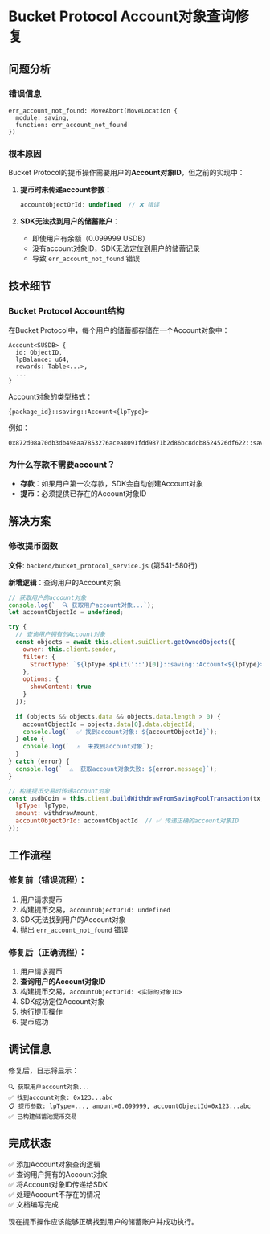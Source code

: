 # Bucket Protocol Account对象查询修复

## 问题分析

### 错误信息
```
err_account_not_found: MoveAbort(MoveLocation { 
  module: saving, 
  function: err_account_not_found 
})
```

### 根本原因

Bucket Protocol的提币操作需要用户的**Account对象ID**，但之前的实现中：

1. **提币时未传递account参数**：
   ```javascript
   accountObjectOrId: undefined  // ❌ 错误
   ```

2. **SDK无法找到用户的储蓄账户**：
   - 即使用户有余额（0.099999 USDB）
   - 没有account对象ID，SDK无法定位到用户的储蓄记录
   - 导致 `err_account_not_found` 错误

## 技术细节

### Bucket Protocol Account结构

在Bucket Protocol中，每个用户的储蓄都存储在一个Account对象中：

```
Account<SUSDB> {
  id: ObjectID,
  lpBalance: u64,
  rewards: Table<...>,
  ...
}
```

Account对象的类型格式：
```
{package_id}::saving::Account<{lpType}>
```

例如：
```
0x872d08a70db3db498aa7853276acea8091fdd9871b2d86bc8dcb8524526df622::saving::Account<0x38f61c75fa8407140294c84167dd57684580b55c3066883b48dedc344b1cde1e::susdb::SUSDB>
```

### 为什么存款不需要account？

- **存款**：如果用户第一次存款，SDK会自动创建Account对象
- **提币**：必须提供已存在的Account对象ID

## 解决方案

### 修改提币函数

**文件**: `backend/bucket_protocol_service.js` (第541-580行)

**新增逻辑**：查询用户的Account对象

```javascript
// 获取用户的account对象
console.log(`  🔍 获取用户account对象...`);
let accountObjectId = undefined;

try {
  // 查询用户拥有的Account对象
  const objects = await this.client.suiClient.getOwnedObjects({
    owner: this.client.sender,
    filter: {
      StructType: `${lpType.split('::')[0]}::saving::Account<${lpType}>`
    },
    options: {
      showContent: true
    }
  });
  
  if (objects && objects.data && objects.data.length > 0) {
    accountObjectId = objects.data[0].data.objectId;
    console.log(`  ✅ 找到account对象: ${accountObjectId}`);
  } else {
    console.log(`  ⚠️  未找到account对象`);
  }
} catch (error) {
  console.log(`  ⚠️  获取account对象失败: ${error.message}`);
}

// 构建提币交易时传递account对象
const usdbCoin = this.client.buildWithdrawFromSavingPoolTransaction(tx, {
  lpType: lpType,
  amount: withdrawAmount,
  accountObjectOrId: accountObjectId  // ✅ 传递正确的account对象ID
});
```

## 工作流程

### 修复前（错误流程）：
1. 用户请求提币
2. 构建提币交易，`accountObjectOrId: undefined`
3. SDK无法找到用户的Account对象
4. 抛出 `err_account_not_found` 错误

### 修复后（正确流程）：
1. 用户请求提币
2. **查询用户的Account对象ID**
3. 构建提币交易，`accountObjectOrId: <实际的对象ID>`
4. SDK成功定位Account对象
5. 执行提币操作
6. 提币成功

## 调试信息

修复后，日志将显示：

```
🔍 获取用户account对象...
✅ 找到account对象: 0x123...abc
📋 提币参数: lpType=..., amount=0.099999, accountObjectId=0x123...abc
✅ 已构建储蓄池提币交易
```

## 完成状态

✅ 添加Account对象查询逻辑  
✅ 查询用户拥有的Account对象  
✅ 将Account对象ID传递给SDK  
✅ 处理Account不存在的情况  
✅ 文档编写完成  

现在提币操作应该能够正确找到用户的储蓄账户并成功执行。
